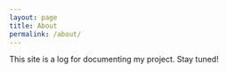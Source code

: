 ```yaml
---
layout: page
title: About
permalink: /about/
---
```


This site is a log for documenting my project. Stay tuned!

 
